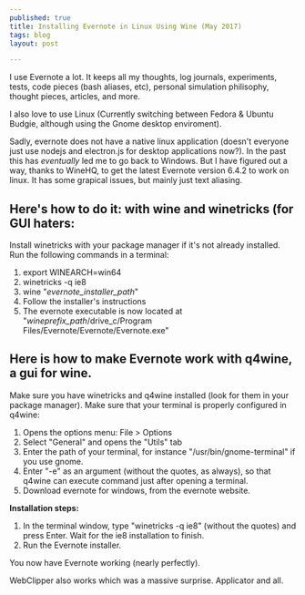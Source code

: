 ```yaml
---
published: true
title: Installing Evernote in Linux Using Wine (May 2017)
tags: blog
layout: post

---
```

I use Evernote a lot. It keeps all my thoughts, log journals, experiments, tests, code pieces (bash aliases, etc), personal simulation philisophy, thought pieces, articles, and more. 

I also love to use Linux (Currently switching between Fedora & Ubuntu Budgie, although using the Gnome desktop enviroment).

Sadly, evernote does not have a native linux application (doesn't everyone just use nodejs and electron.js for desktop applications now?). In the past this has *eventually* led me to go back to Windows. But I have figured out a way, thanks to WineHQ, to get the latest Evernote version 6.4.2 to work on linux. It has some grapical issues, but mainly just text aliasing. 

## Here's how to do it: with wine and winetricks (for GUI haters:

Install winetricks with your package manager if it's not already installed.
Run the following commands in a terminal: 
1. export WINEARCH=win64
2. winetricks -q ie8
3. wine "*evernote_installer_path*"
4. Follow the installer's instructions
5. The evernote executable is now located at "*wineprefix_path*/drive_c/Program  Files/Evernote/Evernote/Evernote.exe"


## Here is how to make Evernote work with q4wine, a gui for wine.

Make sure you have winetricks and q4wine installed (look for them in your package manager).
Make sure that your terminal is properly configured in q4wine:
  1. Opens the options menu: File > Options
  2. Select "General" and opens the "Utils" tab
  3. Enter the path of your terminal, for instance "/usr/bin/gnome-terminal" if you use gnome.
  4. Enter "-e" as an argument (without the quotes, as always), so that q4wine can execute command just after opening a terminal.
  5. Download evernote for windows, from the evernote website.

**Installation steps:**

1. In the terminal window, type "winetricks -q ie8" (without the quotes) and press Enter. Wait    for the ie8 installation to finish.
2. Run the Evernote installer.

You now have Evernote working (nearly perfectly). 

WebClipper also works which was a massive surprise. Applicator and all.
